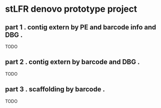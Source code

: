 # stLFR denovo prototype project
## part 1 . contig extern by PE and barcode info and DBG .

TODO

## part 2 . contig extern by barcode and DBG .

TODO 

## part 3 . scaffolding by barcode .

TODO 

